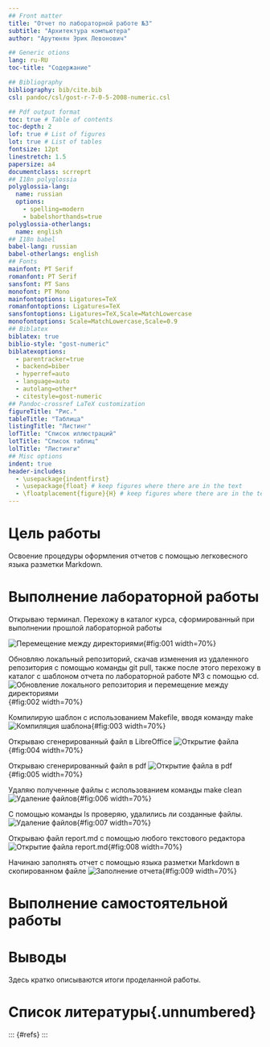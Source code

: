 ```yaml
---
## Front matter
title: "Отчет по лабораторной работе №3"
subtitle: "Архитектура компьютера"
author: "Арутюнян Эрик Левонович"

## Generic otions
lang: ru-RU
toc-title: "Содержание"

## Bibliography
bibliography: bib/cite.bib
csl: pandoc/csl/gost-r-7-0-5-2008-numeric.csl

## Pdf output format
toc: true # Table of contents
toc-depth: 2
lof: true # List of figures
lot: true # List of tables
fontsize: 12pt
linestretch: 1.5
papersize: a4
documentclass: scrreprt
## I18n polyglossia
polyglossia-lang:
  name: russian
  options:
	- spelling=modern
	- babelshorthands=true
polyglossia-otherlangs:
  name: english
## I18n babel
babel-lang: russian
babel-otherlangs: english
## Fonts
mainfont: PT Serif
romanfont: PT Serif
sansfont: PT Sans
monofont: PT Mono
mainfontoptions: Ligatures=TeX
romanfontoptions: Ligatures=TeX
sansfontoptions: Ligatures=TeX,Scale=MatchLowercase
monofontoptions: Scale=MatchLowercase,Scale=0.9
## Biblatex
biblatex: true
biblio-style: "gost-numeric"
biblatexoptions:
  - parentracker=true
  - backend=biber
  - hyperref=auto
  - language=auto
  - autolang=other*
  - citestyle=gost-numeric
## Pandoc-crossref LaTeX customization
figureTitle: "Рис."
tableTitle: "Таблица"
listingTitle: "Листинг"
lofTitle: "Список иллюстраций"
lotTitle: "Список таблиц"
lolTitle: "Листинги"
## Misc options
indent: true
header-includes:
  - \usepackage{indentfirst}
  - \usepackage{float} # keep figures where there are in the text
  - \floatplacement{figure}{H} # keep figures where there are in the text
---
```


# Цель работы

Освоение процедуры оформления отчетов с помощью легковесного языка разметки Markdown.





# Выполнение лабораторной работы
Открываю терминал. Перехожу в каталог курса, сформированный при выполнении прошлой лабораторной работы  

![Перемещение между директориями](/image/снимок1.png){#fig:001 width=70%}

Обновляю локальный репозиторий, скачав изменения из удаленного репозитория с помощью команды git pull, также после этого перехожу в каталог с шаблоном отчета по лабораторной работе №3 с помощью cd.
![Обновление локального репозитория и перемещение между директориями](/image/2.png){#fig:002 width=70%}

Компилирую шаблон с использованием Makefile, вводя команду make
![Компиляция шаблона](/image/3.png){#fig:003 width=70%}

Открываю сгенерированный файл в LibreOffice
![Открытие файла](/image/4.png){#fig:004 width=70%}

Открываю сгенерированный файл в pdf
![Открытие файла в pdf](/image/5.png){#fig:005 width=70%}

Удаляю полученные файлы с использованием команды make clean 
![Удаление файлов](/image/6.png){#fig:006 width=70%}

С помощью команды ls проверяю, удалились ли созданные файлы.
![Удаление файлов ](/image/7.png){#fig:007 width=70%}

Открываю файл report.md с помощью любого текстового редактора 
![Открытие файла report.md ](/image/8.png){#fig:008 width=70%}

Начинаю заполнять отчет с помощью языка разметки Markdown в скопированном файле
![Заполнение отчета ](/image/9.png){#fig:009 width=70%}
 
 
# Выполнение самостоятельной работы 

# Выводы

Здесь кратко описываются итоги проделанной работы.

# Список литературы{.unnumbered}

::: {#refs}
:::
